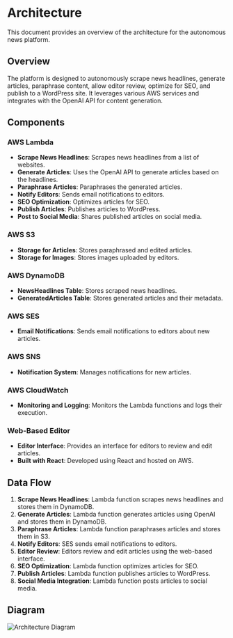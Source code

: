 # Architecture

This document provides an overview of the architecture for the autonomous news platform.

## Overview

The platform is designed to autonomously scrape news headlines, generate articles, paraphrase content, allow editor review, optimize for SEO, and publish to a WordPress site. It leverages various AWS services and integrates with the OpenAI API for content generation.

## Components

### AWS Lambda

- **Scrape News Headlines**: Scrapes news headlines from a list of websites.
- **Generate Articles**: Uses the OpenAI API to generate articles based on the headlines.
- **Paraphrase Articles**: Paraphrases the generated articles.
- **Notify Editors**: Sends email notifications to editors.
- **SEO Optimization**: Optimizes articles for SEO.
- **Publish Articles**: Publishes articles to WordPress.
- **Post to Social Media**: Shares published articles on social media.

### AWS S3

- **Storage for Articles**: Stores paraphrased and edited articles.
- **Storage for Images**: Stores images uploaded by editors.

### AWS DynamoDB

- **NewsHeadlines Table**: Stores scraped news headlines.
- **GeneratedArticles Table**: Stores generated articles and their metadata.

### AWS SES

- **Email Notifications**: Sends email notifications to editors about new articles.

### AWS SNS

- **Notification System**: Manages notifications for new articles.

### AWS CloudWatch

- **Monitoring and Logging**: Monitors the Lambda functions and logs their execution.

### Web-Based Editor

- **Editor Interface**: Provides an interface for editors to review and edit articles.
- **Built with React**: Developed using React and hosted on AWS.

## Data Flow

1. **Scrape News Headlines**: Lambda function scrapes news headlines and stores them in DynamoDB.
2. **Generate Articles**: Lambda function generates articles using OpenAI and stores them in DynamoDB.
3. **Paraphrase Articles**: Lambda function paraphrases articles and stores them in S3.
4. **Notify Editors**: SES sends email notifications to editors.
5. **Editor Review**: Editors review and edit articles using the web-based interface.
6. **SEO Optimization**: Lambda function optimizes articles for SEO.
7. **Publish Articles**: Lambda function publishes articles to WordPress.
8. **Social Media Integration**: Lambda function posts articles to social media.

## Diagram

![Architecture Diagram](architecture-diagram.png)

